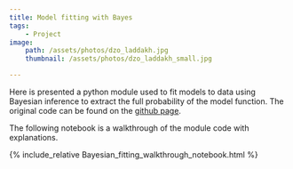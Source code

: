 ```yaml
---
title: Model fitting with Bayes
tags:
    - Project
image: 
    path: /assets/photos/dzo_laddakh.jpg
    thumbnail: /assets/photos/dzo_laddakh_small.jpg

---
```

Here is presented a python module
used to fit models to data 
using Bayesian inference to extract 
the full probability of the model function.
The original code can be found
on the [github page](https://github.com/nrbernier/bayesian_fitting).

The following notebook is a walkthrough of the module code
with explanations.

{% include_relative Bayesian_fitting_walkthrough_notebook.html %}
